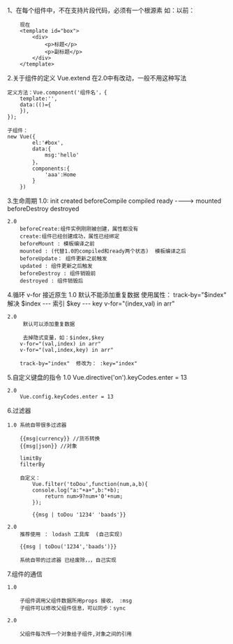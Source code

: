 1、在每个组件中，不在支持片段代码，必须有一个根源素
	如：以前：
		<template id="box">
			<p>标题</p>
			<p>副标题</p>
		</template>
		
		现在
		<template id="box">
			<div>
				<p>标题</p>
				<p>副标题</p>
			</div>
		</template>
		
		
2.关于组件的定义
	Vue.extend   在2.0中有改动，一般不用这种写法
	
	定义方法：Vue.component('组件名'，{
		template:'',
		data:(()={
		}),
	});
	
	子组件：
	new Vue({
			el:'#box',
			data:{
				msg:'hello'
			}，
			components:{
				'aaa':Home
			}
		})
	

3.生命周期
	1.0:
		init
		created
		beforeCompile
		compiled
		ready   ----> mounted
		beforeDestroy
		destroyed
		
	
	2.0
		beforeCreate:组件实例刚刚被创建，属性都没有
		create:组件已经创建成功，属性已经绑定
		beforeMount : 模板编译之前
		mounted : (代替1.0的compiled和ready两个状态)  模板编译之后
		beforeUpdate： 组件更新之前触发
		updated : 组件更新之后触发
		beforeDestroy : 组件销毁前
		destroyed : 组件销毁后



4.循环 v-for 
	接近原生
	1.0 
		 默认不能添加重复数据  使用属性： track-by="$index" 解决
		 $index   --- 索引
		 $key --- key 
		 v-for="(index,val) in arr"
	
	2.0  
		 默认可以添加重复数据
		 
		 去掉隐式变量，如：$index,$key
		v-for="(val,index) in arr"
		v-for="(val,index,key) in arr"
		
		track-by="index"  修改为： :key="index"
		
		
5.自定义键盘的指令
	1.0
		Vue.directive('on').keyCodes.enter = 13
	
	2.0
		Vue.config.keyCodes.enter = 13
		
		
6.过滤器
	
	1.0 系统自带很多过滤器
	
		{{msg|currency}} //货币转换
		{{msg|json}} //对象
		
		limitBy
		filterBy
		
		自定义：
			Vue.filter('toDou',function(num,a,b){
			console.log("a:"+a+",b:"+b);
				return num>9?num+'0'+num;
			});
			
			{{msg | toDou '1234' 'baads'}}
		
	2.0 
		推荐使用 ： lodash 工具库  (自己实现)
	
		{{msg | toDou('1234','baads')}}
		
		系统自带的过滤器 已经废除，，，自己实现
		

7.组件的通信	

	1.0
	
		子组件调用父组件数据所用props 接收， :msg
		子组件可以修改父组件信息，可以同步：sync
		
	2.0
		
		父组件每次传一个对象给子组件,对象之间的引用
		
	